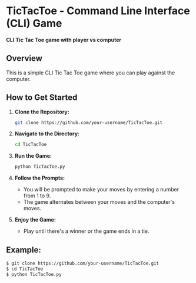 # TicTacToe - Command Line Interface (CLI) Game

**CLI Tic Tac Toe game with player vs computer**

## Overview

This is a simple CLI Tic Tac Toe game where you can play against the computer.

## How to Get Started

1. **Clone the Repository:**
    ```bash
    git clone https://github.com/your-username/TicTacToe.git
    ```

2. **Navigate to the Directory:**
    ```bash
    cd TicTacToe
    ```

3. **Run the Game:**
    ```bash
    python TicTacToe.py
    ```

4. **Follow the Prompts:**
    - You will be prompted to make your moves by entering a number from 1 to 9.
    - The game alternates between your moves and the computer's moves.

5. **Enjoy the Game:**
    - Play until there's a winner or the game ends in a tie.

## Example:

```bash
$ git clone https://github.com/your-username/TicTacToe.git
$ cd TicTacToe
$ python TicTacToe.py
